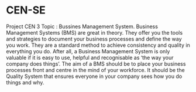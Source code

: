 # CEN-SE
Project CEN 3
Topic : Bussines Management System.
Business Management Systems (BMS) are great in theory.  They offer you the tools and strategies to document your business processes and define the way you work.  They are a standard method to achieve consistency and quality in everything you do.
After all, a Business Management System is only valuable if it is easy to use, helpful and recognisable as ‘the way your company does things’.
The aim of a BMS should be to place your business processes front and centre in the mind of your workforce. 
It should be the Quality System that ensures everyone in your company sees how you do things and why. 
